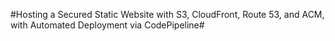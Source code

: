 #Hosting a Secured Static Website with S3, CloudFront, Route 53, and ACM, with Automated Deployment via CodePipeline#

